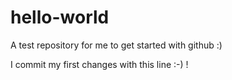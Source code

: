 # hello-world
A test repository for me to get started with github :)

I commit my first changes with this line :-) !
